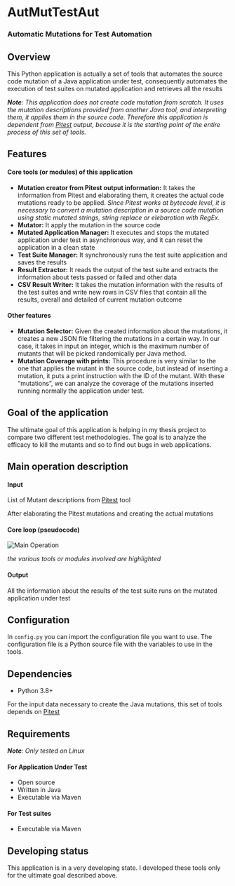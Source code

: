 # AutMutTestAut
### Automatic Mutations for Test Automation

## Overview
This Python application is actually a set of tools that automates the source code mutation of a Java application under test, consequently automates the execution of test suites on mutated application and retrieves all the results

_**Note**: This application does not create code mutation from scratch. It uses the mutation descriptions provided from another Java tool, and interpreting them, it applies them in the source code. Therefore this application is dependent from [Pitest](https://github.com/hcoles/pitest) output, because it is the starting point of the entire process of this set of tools._

## Features
#### Core tools (or modules) of this application
- **Mutation creator from Pitest output information:** It takes the information from Pitest and elaborating them, it creates the actual code mutations ready to be applied. _Since Pitest works at bytecode level, it is necessary to convert a mutation description in a source code mutation using static mutated strings, string replace or elebarotion with RegEx._
- **Mutator:** It apply the mutation in the source code
- **Mutated Application Manager:** It executes and stops the mutated application under test in asynchronous way, and it can reset the application in a clean state
- **Test Suite Manager:** It synchronously runs the test suite application and saves the results
- **Result Extractor:** It reads the output of the test suite and extracts the information about tests passed or failed and other data
- **CSV Result Writer:** It takes the mutation information with the results of the test suites and write new rows in CSV files that contain all the results, overall and detailed of current mutation outcome

#### Other features
- **Mutation Selector:** Given the created information about the mutations, it creates a new JSON file filtering the mutations in a certain way. In our case, it takes in input an integer, which is the maximum number of mutants that will be picked randomically per Java method.
- **Mutation Coverage with prints:** This procedure is very similar to the one that applies the mutant in the source code, but instead of inserting a mutation, it puts a print instruction with the ID of the mutant. With these “mutations”, we can analyze the coverage of the mutations inserted running normally the application under test.

## Goal of the application
The ultimate goal of this application is helping in my thesis project to compare two different test methodologies. The goal is to analyze the efficacy to kill the mutants and so to find out bugs in web applications.

## Main operation description
#### Input
List of Mutant descriptions from [Pitest](https://github.com/hcoles/pitest) tool

After elaborating the Pitest mutations and creating the actual mutations

#### Core loop (pseudocode)
![Main Operation](https://i.ibb.co/Pm2jzG8/Aut-Mut-Test-Aut-Main-operation.png)

_the various tools or modules involved are highlighted_

#### Output
All the information about the results of the test suite runs on the mutated application under test

## Configuration
In `config.py` you can import the configuration file you want to use. The configuration file is a Python source file with the variables to use in the tools.

## Dependencies
- Python 3.8+

For the input data necessary to create the Java mutations, this set of tools depends on [Pitest](https://github.com/hcoles/pitest)

## Requirements
_**Note**: Only tested on Linux_

#### For Application Under Test
- Open source
- Written in Java
- Executable via Maven

#### For Test suites
- Executable via Maven

## Developing status
This application is in a very developing state. I developed these tools only for the ultimate goal described above.
